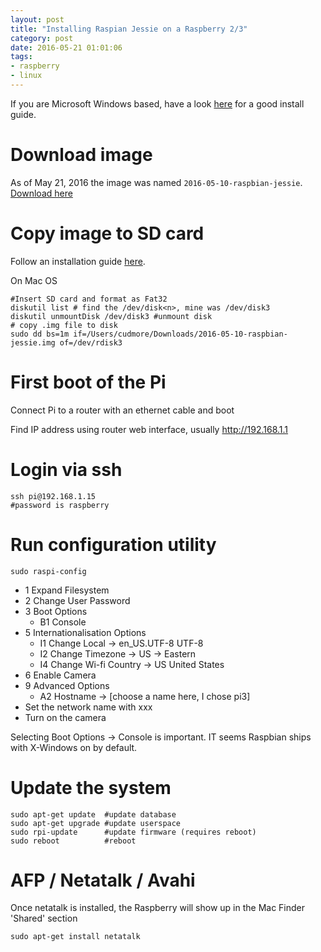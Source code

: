 ```yaml
---
layout: post
title: "Installing Raspian Jessie on a Raspberry 2/3"
category: post
date: 2016-05-21 01:01:06
tags:
- raspberry
- linux
---
```


If you are Microsoft Windows based, have a look [here][mswindows] for a good install guide.

# Download image

As of May 21, 2016 the image was named `2016-05-10-raspbian-jessie`. [Download here][downloadraspian]

# Copy image to SD card

Follow an installation guide [here][installguide].

On Mac OS

    #Insert SD card and format as Fat32
	diskutil list # find the /dev/disk<n>, mine was /dev/disk3
	diskutil unmountDisk /dev/disk3 #unmount disk
	# copy .img file to disk
	sudo dd bs=1m if=/Users/cudmore/Downloads/2016-05-10-raspbian-jessie.img of=/dev/rdisk3

# First boot of the Pi

Connect Pi to a router with an ethernet cable and boot

Find IP address using router web interface, usually http://192.168.1.1

# Login via ssh

    ssh pi@192.168.1.15
    #password is raspberry
    
# Run configuration utility

    sudo raspi-config
  
 - 1 Expand Filesystem
 - 2 Change User Password
 - 3 Boot Options
   - B1 Console
 - 5 Internationalisation Options
   - I1 Change Local -> en_US.UTF-8 UTF-8
   - I2 Change Timezone -> US -> Eastern
   - I4 Change Wi-fi Country -> US United States
 - 6 Enable Camera
 - 9 Advanced Options
   - A2 Hostname -> [choose a name here, I chose pi3]
 - Set the network name with xxx
 - Turn on the camera
   
Selecting Boot Options -> Console is important. IT seems Raspbian ships with X-Windows on by default.

# Update the system

    sudo apt-get update  #update database
    sudo apt-get upgrade #update userspace
    sudo rpi-update      #update firmware (requires reboot)
    sudo reboot          #reboot

# AFP / Netatalk / Avahi

Once netatalk is installed, the Raspberry will show up in the Mac Finder 'Shared' section

    sudo apt-get install netatalk
    
[downloadraspian]: https://www.raspberrypi.org/downloads/
[installguide]: https://www.raspberrypi.org/documentation/installation/installing-images/README.md
[mswindows]: http://www.circuitbasics.com/raspberry-pi-basics-setup-without-monitor-keyboard-headless-mode/
